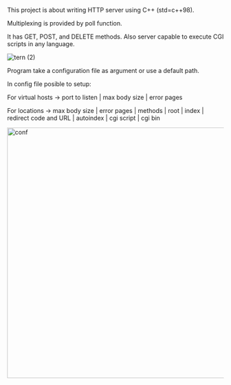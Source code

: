 This project is about writing HTTP server using C++ (std=c++98).

Multiplexing is provided by poll function.

It has GET, POST, and DELETE methods. Also server capable to execute CGI scripts in any language.

![tern (2)](https://user-images.githubusercontent.com/98221398/188319311-02a2351e-5f64-4edd-a898-6fec92701061.gif)


Program take a configuration file as argument or use a default path.

In config file posible to setup: 
  
  For virtual hosts ->
    port to listen |
    max body size |
    error pages

  For locations ->
    max body size |
    error pages |
    methods |
    root |
    index |
    redirect code and URL |
    autoindex |
    cgi script |
    cgi bin

<img width="582" alt="conf" src="https://user-images.githubusercontent.com/98221398/188319216-3d47b098-1eaa-46c2-8673-6067a05f7547.png">

